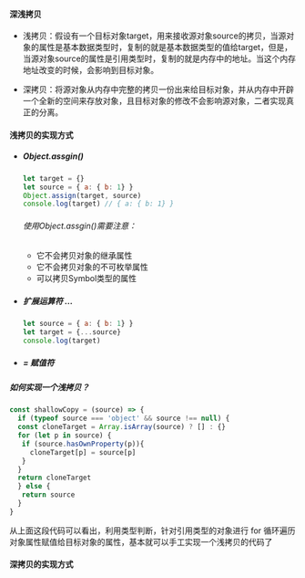 #### 深浅拷贝

- 浅拷贝：假设有一个目标对象target，用来接收源对象source的拷贝，当源对象的属性是基本数据类型时，复制的就是基本数据类型的值给target，但是，当源对象source的属性是引用类型时，复制的就是内存中的地址。当这个内存地址改变的时候，会影响到目标对象。

- 深拷贝：将源对象从内存中完整的拷贝一份出来给目标对象，并从内存中开辟一个全新的空间来存放对象，且目标对象的修改不会影响源对象，二者实现真正的分离。



#### 浅拷贝的实现方式

- ##### Object.assgin()

  ```javascript
  let target = {}
  let source = { a: { b: 1} }
  Object.assign(target, source)
  console.log(target) // { a: { b: 1} }
  ```

  ###### 使用Object.assgin()需要注意：

  - 它不会拷贝对象的继承属性
  - 它不会拷贝对象的不可枚举属性
  - 可以拷贝Symbol类型的属性
    

- ##### 扩展运算符 ...

  ```javascript
  let source = { a: { b: 1} }
  let target = {...source}
  console.log(target)
  ```

- ##### = 赋值符

  

##### 如何实现一个浅拷贝？

```javascript
const shallowCopy = (source) => {
  if (typeof source === 'object' && source !== null) {
  const cloneTarget = Array.isArray(source) ? [] : {}
  for (let p in source) {
   if (source.hasOwnProperty(p)){
     cloneTarget[p] = source[p]
   }
  }
  return cloneTarget
  } else {
   return source
  }
}
```

从上面这段代码可以看出，利用类型判断，针对引用类型的对象进行 for 循环遍历对象属性赋值给目标对象的属性，基本就可以手工实现一个浅拷贝的代码了

#### 深拷贝的实现方式